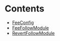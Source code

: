 

# Contents
- [FeeConfig](FeeFollowModule.sol/struct.FeeConfig.md)
- [FeeFollowModule](FeeFollowModule.sol/contract.FeeFollowModule.md)
- [RevertFollowModule](RevertFollowModule.sol/contract.RevertFollowModule.md)
